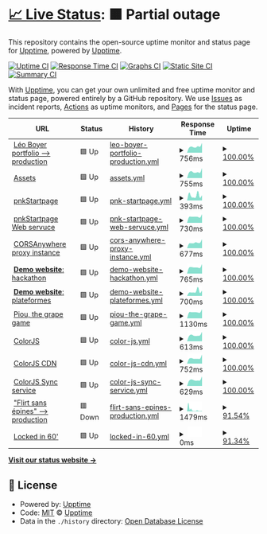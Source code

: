 # [📈 Live Status](https://status.lbxs.dev): <!--live status--> **🟧 Partial outage**

This repository contains the open-source uptime monitor and status page for [Upptime](https://upptime.js.org), powered by [Upptime](https://github.com/upptime/upptime).

[![Uptime CI](https://github.com/leoboyerbx/upptime/workflows/Uptime%20CI/badge.svg)](https://github.com/leoboyerbx/upptime/actions?query=workflow%3A%22Uptime+CI%22)
[![Response Time CI](https://github.com/leoboyerbx/upptime/workflows/Response%20Time%20CI/badge.svg)](https://github.com/leoboyerbx/upptime/actions?query=workflow%3A%22Response+Time+CI%22)
[![Graphs CI](https://github.com/leoboyerbx/upptime/workflows/Graphs%20CI/badge.svg)](https://github.com/leoboyerbx/upptime/actions?query=workflow%3A%22Graphs+CI%22)
[![Static Site CI](https://github.com/leoboyerbx/upptime/workflows/Static%20Site%20CI/badge.svg)](https://github.com/leoboyerbx/upptime/actions?query=workflow%3A%22Static+Site+CI%22)
[![Summary CI](https://github.com/leoboyerbx/upptime/workflows/Summary%20CI/badge.svg)](https://github.com/leoboyerbx/upptime/actions?query=workflow%3A%22Summary+CI%22)

With [Upptime](https://upptime.js.org), you can get your own unlimited and free uptime monitor and status page, powered entirely by a GitHub repository. We use [Issues](https://github.com/upptime/upptime/issues) as incident reports, [Actions](https://github.com/leoboyerbx/upptime/actions) as uptime monitors, and [Pages](https://status.lbxs.dev) for the status page.

<!--start: status pages-->
<!-- This summary is generated by Upptime (https://github.com/upptime/upptime) -->
<!-- Do not edit this manually, your changes will be overwritten -->
<!-- prettier-ignore -->
| URL | Status | History | Response Time | Uptime |
| --- | ------ | ------- | ------------- | ------ |
| <img alt="" src="https://favicons.githubusercontent.com/null" height="13"> [Léo Boyer portfolio --> production](www.leoboyer.fr) | 🟩 Up | [leo-boyer-portfolio-production.yml](https://github.com/leoboyerbx/upptime/commits/HEAD/history/leo-boyer-portfolio-production.yml) | <details><summary><img alt="Response time graph" src="./graphs/leo-boyer-portfolio-production/response-time-week.png" height="20"> 756ms</summary><br><a href="https://status.lbxs.dev/history/leo-boyer-portfolio-production"><img alt="Response time 787" src="https://img.shields.io/endpoint?url=https%3A%2F%2Fraw.githubusercontent.com%2Fleoboyerbx%2Fupptime%2FHEAD%2Fapi%2Fleo-boyer-portfolio-production%2Fresponse-time.json"></a><br><a href="https://status.lbxs.dev/history/leo-boyer-portfolio-production"><img alt="24-hour response time 723" src="https://img.shields.io/endpoint?url=https%3A%2F%2Fraw.githubusercontent.com%2Fleoboyerbx%2Fupptime%2FHEAD%2Fapi%2Fleo-boyer-portfolio-production%2Fresponse-time-day.json"></a><br><a href="https://status.lbxs.dev/history/leo-boyer-portfolio-production"><img alt="7-day response time 756" src="https://img.shields.io/endpoint?url=https%3A%2F%2Fraw.githubusercontent.com%2Fleoboyerbx%2Fupptime%2FHEAD%2Fapi%2Fleo-boyer-portfolio-production%2Fresponse-time-week.json"></a><br><a href="https://status.lbxs.dev/history/leo-boyer-portfolio-production"><img alt="30-day response time 749" src="https://img.shields.io/endpoint?url=https%3A%2F%2Fraw.githubusercontent.com%2Fleoboyerbx%2Fupptime%2FHEAD%2Fapi%2Fleo-boyer-portfolio-production%2Fresponse-time-month.json"></a><br><a href="https://status.lbxs.dev/history/leo-boyer-portfolio-production"><img alt="1-year response time 787" src="https://img.shields.io/endpoint?url=https%3A%2F%2Fraw.githubusercontent.com%2Fleoboyerbx%2Fupptime%2FHEAD%2Fapi%2Fleo-boyer-portfolio-production%2Fresponse-time-year.json"></a></details> | <details><summary><a href="https://status.lbxs.dev/history/leo-boyer-portfolio-production">100.00%</a></summary><a href="https://status.lbxs.dev/history/leo-boyer-portfolio-production"><img alt="All-time uptime 99.98%" src="https://img.shields.io/endpoint?url=https%3A%2F%2Fraw.githubusercontent.com%2Fleoboyerbx%2Fupptime%2FHEAD%2Fapi%2Fleo-boyer-portfolio-production%2Fuptime.json"></a><br><a href="https://status.lbxs.dev/history/leo-boyer-portfolio-production"><img alt="24-hour uptime 100.00%" src="https://img.shields.io/endpoint?url=https%3A%2F%2Fraw.githubusercontent.com%2Fleoboyerbx%2Fupptime%2FHEAD%2Fapi%2Fleo-boyer-portfolio-production%2Fuptime-day.json"></a><br><a href="https://status.lbxs.dev/history/leo-boyer-portfolio-production"><img alt="7-day uptime 100.00%" src="https://img.shields.io/endpoint?url=https%3A%2F%2Fraw.githubusercontent.com%2Fleoboyerbx%2Fupptime%2FHEAD%2Fapi%2Fleo-boyer-portfolio-production%2Fuptime-week.json"></a><br><a href="https://status.lbxs.dev/history/leo-boyer-portfolio-production"><img alt="30-day uptime 100.00%" src="https://img.shields.io/endpoint?url=https%3A%2F%2Fraw.githubusercontent.com%2Fleoboyerbx%2Fupptime%2FHEAD%2Fapi%2Fleo-boyer-portfolio-production%2Fuptime-month.json"></a><br><a href="https://status.lbxs.dev/history/leo-boyer-portfolio-production"><img alt="1-year uptime 99.98%" src="https://img.shields.io/endpoint?url=https%3A%2F%2Fraw.githubusercontent.com%2Fleoboyerbx%2Fupptime%2FHEAD%2Fapi%2Fleo-boyer-portfolio-production%2Fuptime-year.json"></a></details>
| <img alt="" src="https://favicons.githubusercontent.com/null" height="13"> [Assets](assets.leoboyer.fr) | 🟩 Up | [assets.yml](https://github.com/leoboyerbx/upptime/commits/HEAD/history/assets.yml) | <details><summary><img alt="Response time graph" src="./graphs/assets/response-time-week.png" height="20"> 755ms</summary><br><a href="https://status.lbxs.dev/history/assets"><img alt="Response time 785" src="https://img.shields.io/endpoint?url=https%3A%2F%2Fraw.githubusercontent.com%2Fleoboyerbx%2Fupptime%2FHEAD%2Fapi%2Fassets%2Fresponse-time.json"></a><br><a href="https://status.lbxs.dev/history/assets"><img alt="24-hour response time 716" src="https://img.shields.io/endpoint?url=https%3A%2F%2Fraw.githubusercontent.com%2Fleoboyerbx%2Fupptime%2FHEAD%2Fapi%2Fassets%2Fresponse-time-day.json"></a><br><a href="https://status.lbxs.dev/history/assets"><img alt="7-day response time 755" src="https://img.shields.io/endpoint?url=https%3A%2F%2Fraw.githubusercontent.com%2Fleoboyerbx%2Fupptime%2FHEAD%2Fapi%2Fassets%2Fresponse-time-week.json"></a><br><a href="https://status.lbxs.dev/history/assets"><img alt="30-day response time 764" src="https://img.shields.io/endpoint?url=https%3A%2F%2Fraw.githubusercontent.com%2Fleoboyerbx%2Fupptime%2FHEAD%2Fapi%2Fassets%2Fresponse-time-month.json"></a><br><a href="https://status.lbxs.dev/history/assets"><img alt="1-year response time 785" src="https://img.shields.io/endpoint?url=https%3A%2F%2Fraw.githubusercontent.com%2Fleoboyerbx%2Fupptime%2FHEAD%2Fapi%2Fassets%2Fresponse-time-year.json"></a></details> | <details><summary><a href="https://status.lbxs.dev/history/assets">100.00%</a></summary><a href="https://status.lbxs.dev/history/assets"><img alt="All-time uptime 99.98%" src="https://img.shields.io/endpoint?url=https%3A%2F%2Fraw.githubusercontent.com%2Fleoboyerbx%2Fupptime%2FHEAD%2Fapi%2Fassets%2Fuptime.json"></a><br><a href="https://status.lbxs.dev/history/assets"><img alt="24-hour uptime 100.00%" src="https://img.shields.io/endpoint?url=https%3A%2F%2Fraw.githubusercontent.com%2Fleoboyerbx%2Fupptime%2FHEAD%2Fapi%2Fassets%2Fuptime-day.json"></a><br><a href="https://status.lbxs.dev/history/assets"><img alt="7-day uptime 100.00%" src="https://img.shields.io/endpoint?url=https%3A%2F%2Fraw.githubusercontent.com%2Fleoboyerbx%2Fupptime%2FHEAD%2Fapi%2Fassets%2Fuptime-week.json"></a><br><a href="https://status.lbxs.dev/history/assets"><img alt="30-day uptime 100.00%" src="https://img.shields.io/endpoint?url=https%3A%2F%2Fraw.githubusercontent.com%2Fleoboyerbx%2Fupptime%2FHEAD%2Fapi%2Fassets%2Fuptime-month.json"></a><br><a href="https://status.lbxs.dev/history/assets"><img alt="1-year uptime 99.98%" src="https://img.shields.io/endpoint?url=https%3A%2F%2Fraw.githubusercontent.com%2Fleoboyerbx%2Fupptime%2FHEAD%2Fapi%2Fassets%2Fuptime-year.json"></a></details>
| <img alt="" src="https://favicons.githubusercontent.com/null" height="13"> [pnkStartpage](start.lbxs.dev) | 🟩 Up | [pnk-startpage.yml](https://github.com/leoboyerbx/upptime/commits/HEAD/history/pnk-startpage.yml) | <details><summary><img alt="Response time graph" src="./graphs/pnk-startpage/response-time-week.png" height="20"> 393ms</summary><br><a href="https://status.lbxs.dev/history/pnk-startpage"><img alt="Response time 382" src="https://img.shields.io/endpoint?url=https%3A%2F%2Fraw.githubusercontent.com%2Fleoboyerbx%2Fupptime%2FHEAD%2Fapi%2Fpnk-startpage%2Fresponse-time.json"></a><br><a href="https://status.lbxs.dev/history/pnk-startpage"><img alt="24-hour response time 442" src="https://img.shields.io/endpoint?url=https%3A%2F%2Fraw.githubusercontent.com%2Fleoboyerbx%2Fupptime%2FHEAD%2Fapi%2Fpnk-startpage%2Fresponse-time-day.json"></a><br><a href="https://status.lbxs.dev/history/pnk-startpage"><img alt="7-day response time 393" src="https://img.shields.io/endpoint?url=https%3A%2F%2Fraw.githubusercontent.com%2Fleoboyerbx%2Fupptime%2FHEAD%2Fapi%2Fpnk-startpage%2Fresponse-time-week.json"></a><br><a href="https://status.lbxs.dev/history/pnk-startpage"><img alt="30-day response time 365" src="https://img.shields.io/endpoint?url=https%3A%2F%2Fraw.githubusercontent.com%2Fleoboyerbx%2Fupptime%2FHEAD%2Fapi%2Fpnk-startpage%2Fresponse-time-month.json"></a><br><a href="https://status.lbxs.dev/history/pnk-startpage"><img alt="1-year response time 382" src="https://img.shields.io/endpoint?url=https%3A%2F%2Fraw.githubusercontent.com%2Fleoboyerbx%2Fupptime%2FHEAD%2Fapi%2Fpnk-startpage%2Fresponse-time-year.json"></a></details> | <details><summary><a href="https://status.lbxs.dev/history/pnk-startpage">100.00%</a></summary><a href="https://status.lbxs.dev/history/pnk-startpage"><img alt="All-time uptime 99.99%" src="https://img.shields.io/endpoint?url=https%3A%2F%2Fraw.githubusercontent.com%2Fleoboyerbx%2Fupptime%2FHEAD%2Fapi%2Fpnk-startpage%2Fuptime.json"></a><br><a href="https://status.lbxs.dev/history/pnk-startpage"><img alt="24-hour uptime 100.00%" src="https://img.shields.io/endpoint?url=https%3A%2F%2Fraw.githubusercontent.com%2Fleoboyerbx%2Fupptime%2FHEAD%2Fapi%2Fpnk-startpage%2Fuptime-day.json"></a><br><a href="https://status.lbxs.dev/history/pnk-startpage"><img alt="7-day uptime 100.00%" src="https://img.shields.io/endpoint?url=https%3A%2F%2Fraw.githubusercontent.com%2Fleoboyerbx%2Fupptime%2FHEAD%2Fapi%2Fpnk-startpage%2Fuptime-week.json"></a><br><a href="https://status.lbxs.dev/history/pnk-startpage"><img alt="30-day uptime 100.00%" src="https://img.shields.io/endpoint?url=https%3A%2F%2Fraw.githubusercontent.com%2Fleoboyerbx%2Fupptime%2FHEAD%2Fapi%2Fpnk-startpage%2Fuptime-month.json"></a><br><a href="https://status.lbxs.dev/history/pnk-startpage"><img alt="1-year uptime 99.99%" src="https://img.shields.io/endpoint?url=https%3A%2F%2Fraw.githubusercontent.com%2Fleoboyerbx%2Fupptime%2FHEAD%2Fapi%2Fpnk-startpage%2Fuptime-year.json"></a></details>
| <img alt="" src="https://favicons.githubusercontent.com/null" height="13"> [pnkStartpage Web servuce](ws.start.lbxs.dev) | 🟩 Up | [pnk-startpage-web-servuce.yml](https://github.com/leoboyerbx/upptime/commits/HEAD/history/pnk-startpage-web-servuce.yml) | <details><summary><img alt="Response time graph" src="./graphs/pnk-startpage-web-servuce/response-time-week.png" height="20"> 730ms</summary><br><a href="https://status.lbxs.dev/history/pnk-startpage-web-servuce"><img alt="Response time 777" src="https://img.shields.io/endpoint?url=https%3A%2F%2Fraw.githubusercontent.com%2Fleoboyerbx%2Fupptime%2FHEAD%2Fapi%2Fpnk-startpage-web-servuce%2Fresponse-time.json"></a><br><a href="https://status.lbxs.dev/history/pnk-startpage-web-servuce"><img alt="24-hour response time 626" src="https://img.shields.io/endpoint?url=https%3A%2F%2Fraw.githubusercontent.com%2Fleoboyerbx%2Fupptime%2FHEAD%2Fapi%2Fpnk-startpage-web-servuce%2Fresponse-time-day.json"></a><br><a href="https://status.lbxs.dev/history/pnk-startpage-web-servuce"><img alt="7-day response time 730" src="https://img.shields.io/endpoint?url=https%3A%2F%2Fraw.githubusercontent.com%2Fleoboyerbx%2Fupptime%2FHEAD%2Fapi%2Fpnk-startpage-web-servuce%2Fresponse-time-week.json"></a><br><a href="https://status.lbxs.dev/history/pnk-startpage-web-servuce"><img alt="30-day response time 745" src="https://img.shields.io/endpoint?url=https%3A%2F%2Fraw.githubusercontent.com%2Fleoboyerbx%2Fupptime%2FHEAD%2Fapi%2Fpnk-startpage-web-servuce%2Fresponse-time-month.json"></a><br><a href="https://status.lbxs.dev/history/pnk-startpage-web-servuce"><img alt="1-year response time 777" src="https://img.shields.io/endpoint?url=https%3A%2F%2Fraw.githubusercontent.com%2Fleoboyerbx%2Fupptime%2FHEAD%2Fapi%2Fpnk-startpage-web-servuce%2Fresponse-time-year.json"></a></details> | <details><summary><a href="https://status.lbxs.dev/history/pnk-startpage-web-servuce">100.00%</a></summary><a href="https://status.lbxs.dev/history/pnk-startpage-web-servuce"><img alt="All-time uptime 99.98%" src="https://img.shields.io/endpoint?url=https%3A%2F%2Fraw.githubusercontent.com%2Fleoboyerbx%2Fupptime%2FHEAD%2Fapi%2Fpnk-startpage-web-servuce%2Fuptime.json"></a><br><a href="https://status.lbxs.dev/history/pnk-startpage-web-servuce"><img alt="24-hour uptime 100.00%" src="https://img.shields.io/endpoint?url=https%3A%2F%2Fraw.githubusercontent.com%2Fleoboyerbx%2Fupptime%2FHEAD%2Fapi%2Fpnk-startpage-web-servuce%2Fuptime-day.json"></a><br><a href="https://status.lbxs.dev/history/pnk-startpage-web-servuce"><img alt="7-day uptime 100.00%" src="https://img.shields.io/endpoint?url=https%3A%2F%2Fraw.githubusercontent.com%2Fleoboyerbx%2Fupptime%2FHEAD%2Fapi%2Fpnk-startpage-web-servuce%2Fuptime-week.json"></a><br><a href="https://status.lbxs.dev/history/pnk-startpage-web-servuce"><img alt="30-day uptime 100.00%" src="https://img.shields.io/endpoint?url=https%3A%2F%2Fraw.githubusercontent.com%2Fleoboyerbx%2Fupptime%2FHEAD%2Fapi%2Fpnk-startpage-web-servuce%2Fuptime-month.json"></a><br><a href="https://status.lbxs.dev/history/pnk-startpage-web-servuce"><img alt="1-year uptime 99.98%" src="https://img.shields.io/endpoint?url=https%3A%2F%2Fraw.githubusercontent.com%2Fleoboyerbx%2Fupptime%2FHEAD%2Fapi%2Fpnk-startpage-web-servuce%2Fuptime-year.json"></a></details>
| <img alt="" src="https://favicons.githubusercontent.com/null" height="13"> [CORSAnywhere proxy instance](cors-proxy.lbxs.dev) | 🟩 Up | [cors-anywhere-proxy-instance.yml](https://github.com/leoboyerbx/upptime/commits/HEAD/history/cors-anywhere-proxy-instance.yml) | <details><summary><img alt="Response time graph" src="./graphs/cors-anywhere-proxy-instance/response-time-week.png" height="20"> 677ms</summary><br><a href="https://status.lbxs.dev/history/cors-anywhere-proxy-instance"><img alt="Response time 718" src="https://img.shields.io/endpoint?url=https%3A%2F%2Fraw.githubusercontent.com%2Fleoboyerbx%2Fupptime%2FHEAD%2Fapi%2Fcors-anywhere-proxy-instance%2Fresponse-time.json"></a><br><a href="https://status.lbxs.dev/history/cors-anywhere-proxy-instance"><img alt="24-hour response time 556" src="https://img.shields.io/endpoint?url=https%3A%2F%2Fraw.githubusercontent.com%2Fleoboyerbx%2Fupptime%2FHEAD%2Fapi%2Fcors-anywhere-proxy-instance%2Fresponse-time-day.json"></a><br><a href="https://status.lbxs.dev/history/cors-anywhere-proxy-instance"><img alt="7-day response time 677" src="https://img.shields.io/endpoint?url=https%3A%2F%2Fraw.githubusercontent.com%2Fleoboyerbx%2Fupptime%2FHEAD%2Fapi%2Fcors-anywhere-proxy-instance%2Fresponse-time-week.json"></a><br><a href="https://status.lbxs.dev/history/cors-anywhere-proxy-instance"><img alt="30-day response time 675" src="https://img.shields.io/endpoint?url=https%3A%2F%2Fraw.githubusercontent.com%2Fleoboyerbx%2Fupptime%2FHEAD%2Fapi%2Fcors-anywhere-proxy-instance%2Fresponse-time-month.json"></a><br><a href="https://status.lbxs.dev/history/cors-anywhere-proxy-instance"><img alt="1-year response time 718" src="https://img.shields.io/endpoint?url=https%3A%2F%2Fraw.githubusercontent.com%2Fleoboyerbx%2Fupptime%2FHEAD%2Fapi%2Fcors-anywhere-proxy-instance%2Fresponse-time-year.json"></a></details> | <details><summary><a href="https://status.lbxs.dev/history/cors-anywhere-proxy-instance">100.00%</a></summary><a href="https://status.lbxs.dev/history/cors-anywhere-proxy-instance"><img alt="All-time uptime 99.98%" src="https://img.shields.io/endpoint?url=https%3A%2F%2Fraw.githubusercontent.com%2Fleoboyerbx%2Fupptime%2FHEAD%2Fapi%2Fcors-anywhere-proxy-instance%2Fuptime.json"></a><br><a href="https://status.lbxs.dev/history/cors-anywhere-proxy-instance"><img alt="24-hour uptime 100.00%" src="https://img.shields.io/endpoint?url=https%3A%2F%2Fraw.githubusercontent.com%2Fleoboyerbx%2Fupptime%2FHEAD%2Fapi%2Fcors-anywhere-proxy-instance%2Fuptime-day.json"></a><br><a href="https://status.lbxs.dev/history/cors-anywhere-proxy-instance"><img alt="7-day uptime 100.00%" src="https://img.shields.io/endpoint?url=https%3A%2F%2Fraw.githubusercontent.com%2Fleoboyerbx%2Fupptime%2FHEAD%2Fapi%2Fcors-anywhere-proxy-instance%2Fuptime-week.json"></a><br><a href="https://status.lbxs.dev/history/cors-anywhere-proxy-instance"><img alt="30-day uptime 100.00%" src="https://img.shields.io/endpoint?url=https%3A%2F%2Fraw.githubusercontent.com%2Fleoboyerbx%2Fupptime%2FHEAD%2Fapi%2Fcors-anywhere-proxy-instance%2Fuptime-month.json"></a><br><a href="https://status.lbxs.dev/history/cors-anywhere-proxy-instance"><img alt="1-year uptime 99.98%" src="https://img.shields.io/endpoint?url=https%3A%2F%2Fraw.githubusercontent.com%2Fleoboyerbx%2Fupptime%2FHEAD%2Fapi%2Fcors-anywhere-proxy-instance%2Fuptime-year.json"></a></details>
| <img alt="" src="https://favicons.githubusercontent.com/null" height="13"> [**Demo website**: hackathon](hackathon.leoboyer.dev) | 🟩 Up | [demo-website-hackathon.yml](https://github.com/leoboyerbx/upptime/commits/HEAD/history/demo-website-hackathon.yml) | <details><summary><img alt="Response time graph" src="./graphs/demo-website-hackathon/response-time-week.png" height="20"> 765ms</summary><br><a href="https://status.lbxs.dev/history/demo-website-hackathon"><img alt="Response time 767" src="https://img.shields.io/endpoint?url=https%3A%2F%2Fraw.githubusercontent.com%2Fleoboyerbx%2Fupptime%2FHEAD%2Fapi%2Fdemo-website-hackathon%2Fresponse-time.json"></a><br><a href="https://status.lbxs.dev/history/demo-website-hackathon"><img alt="24-hour response time 680" src="https://img.shields.io/endpoint?url=https%3A%2F%2Fraw.githubusercontent.com%2Fleoboyerbx%2Fupptime%2FHEAD%2Fapi%2Fdemo-website-hackathon%2Fresponse-time-day.json"></a><br><a href="https://status.lbxs.dev/history/demo-website-hackathon"><img alt="7-day response time 765" src="https://img.shields.io/endpoint?url=https%3A%2F%2Fraw.githubusercontent.com%2Fleoboyerbx%2Fupptime%2FHEAD%2Fapi%2Fdemo-website-hackathon%2Fresponse-time-week.json"></a><br><a href="https://status.lbxs.dev/history/demo-website-hackathon"><img alt="30-day response time 759" src="https://img.shields.io/endpoint?url=https%3A%2F%2Fraw.githubusercontent.com%2Fleoboyerbx%2Fupptime%2FHEAD%2Fapi%2Fdemo-website-hackathon%2Fresponse-time-month.json"></a><br><a href="https://status.lbxs.dev/history/demo-website-hackathon"><img alt="1-year response time 767" src="https://img.shields.io/endpoint?url=https%3A%2F%2Fraw.githubusercontent.com%2Fleoboyerbx%2Fupptime%2FHEAD%2Fapi%2Fdemo-website-hackathon%2Fresponse-time-year.json"></a></details> | <details><summary><a href="https://status.lbxs.dev/history/demo-website-hackathon">100.00%</a></summary><a href="https://status.lbxs.dev/history/demo-website-hackathon"><img alt="All-time uptime 99.98%" src="https://img.shields.io/endpoint?url=https%3A%2F%2Fraw.githubusercontent.com%2Fleoboyerbx%2Fupptime%2FHEAD%2Fapi%2Fdemo-website-hackathon%2Fuptime.json"></a><br><a href="https://status.lbxs.dev/history/demo-website-hackathon"><img alt="24-hour uptime 100.00%" src="https://img.shields.io/endpoint?url=https%3A%2F%2Fraw.githubusercontent.com%2Fleoboyerbx%2Fupptime%2FHEAD%2Fapi%2Fdemo-website-hackathon%2Fuptime-day.json"></a><br><a href="https://status.lbxs.dev/history/demo-website-hackathon"><img alt="7-day uptime 100.00%" src="https://img.shields.io/endpoint?url=https%3A%2F%2Fraw.githubusercontent.com%2Fleoboyerbx%2Fupptime%2FHEAD%2Fapi%2Fdemo-website-hackathon%2Fuptime-week.json"></a><br><a href="https://status.lbxs.dev/history/demo-website-hackathon"><img alt="30-day uptime 100.00%" src="https://img.shields.io/endpoint?url=https%3A%2F%2Fraw.githubusercontent.com%2Fleoboyerbx%2Fupptime%2FHEAD%2Fapi%2Fdemo-website-hackathon%2Fuptime-month.json"></a><br><a href="https://status.lbxs.dev/history/demo-website-hackathon"><img alt="1-year uptime 99.98%" src="https://img.shields.io/endpoint?url=https%3A%2F%2Fraw.githubusercontent.com%2Fleoboyerbx%2Fupptime%2FHEAD%2Fapi%2Fdemo-website-hackathon%2Fuptime-year.json"></a></details>
| <img alt="" src="https://favicons.githubusercontent.com/null" height="13"> [**Demo website**: plateformes](plateformes.leoboyer.dev) | 🟩 Up | [demo-website-plateformes.yml](https://github.com/leoboyerbx/upptime/commits/HEAD/history/demo-website-plateformes.yml) | <details><summary><img alt="Response time graph" src="./graphs/demo-website-plateformes/response-time-week.png" height="20"> 700ms</summary><br><a href="https://status.lbxs.dev/history/demo-website-plateformes"><img alt="Response time 571" src="https://img.shields.io/endpoint?url=https%3A%2F%2Fraw.githubusercontent.com%2Fleoboyerbx%2Fupptime%2FHEAD%2Fapi%2Fdemo-website-plateformes%2Fresponse-time.json"></a><br><a href="https://status.lbxs.dev/history/demo-website-plateformes"><img alt="24-hour response time 587" src="https://img.shields.io/endpoint?url=https%3A%2F%2Fraw.githubusercontent.com%2Fleoboyerbx%2Fupptime%2FHEAD%2Fapi%2Fdemo-website-plateformes%2Fresponse-time-day.json"></a><br><a href="https://status.lbxs.dev/history/demo-website-plateformes"><img alt="7-day response time 700" src="https://img.shields.io/endpoint?url=https%3A%2F%2Fraw.githubusercontent.com%2Fleoboyerbx%2Fupptime%2FHEAD%2Fapi%2Fdemo-website-plateformes%2Fresponse-time-week.json"></a><br><a href="https://status.lbxs.dev/history/demo-website-plateformes"><img alt="30-day response time 592" src="https://img.shields.io/endpoint?url=https%3A%2F%2Fraw.githubusercontent.com%2Fleoboyerbx%2Fupptime%2FHEAD%2Fapi%2Fdemo-website-plateformes%2Fresponse-time-month.json"></a><br><a href="https://status.lbxs.dev/history/demo-website-plateformes"><img alt="1-year response time 571" src="https://img.shields.io/endpoint?url=https%3A%2F%2Fraw.githubusercontent.com%2Fleoboyerbx%2Fupptime%2FHEAD%2Fapi%2Fdemo-website-plateformes%2Fresponse-time-year.json"></a></details> | <details><summary><a href="https://status.lbxs.dev/history/demo-website-plateformes">100.00%</a></summary><a href="https://status.lbxs.dev/history/demo-website-plateformes"><img alt="All-time uptime 99.98%" src="https://img.shields.io/endpoint?url=https%3A%2F%2Fraw.githubusercontent.com%2Fleoboyerbx%2Fupptime%2FHEAD%2Fapi%2Fdemo-website-plateformes%2Fuptime.json"></a><br><a href="https://status.lbxs.dev/history/demo-website-plateformes"><img alt="24-hour uptime 100.00%" src="https://img.shields.io/endpoint?url=https%3A%2F%2Fraw.githubusercontent.com%2Fleoboyerbx%2Fupptime%2FHEAD%2Fapi%2Fdemo-website-plateformes%2Fuptime-day.json"></a><br><a href="https://status.lbxs.dev/history/demo-website-plateformes"><img alt="7-day uptime 100.00%" src="https://img.shields.io/endpoint?url=https%3A%2F%2Fraw.githubusercontent.com%2Fleoboyerbx%2Fupptime%2FHEAD%2Fapi%2Fdemo-website-plateformes%2Fuptime-week.json"></a><br><a href="https://status.lbxs.dev/history/demo-website-plateformes"><img alt="30-day uptime 100.00%" src="https://img.shields.io/endpoint?url=https%3A%2F%2Fraw.githubusercontent.com%2Fleoboyerbx%2Fupptime%2FHEAD%2Fapi%2Fdemo-website-plateformes%2Fuptime-month.json"></a><br><a href="https://status.lbxs.dev/history/demo-website-plateformes"><img alt="1-year uptime 99.98%" src="https://img.shields.io/endpoint?url=https%3A%2F%2Fraw.githubusercontent.com%2Fleoboyerbx%2Fupptime%2FHEAD%2Fapi%2Fdemo-website-plateformes%2Fuptime-year.json"></a></details>
| <img alt="" src="https://favicons.githubusercontent.com/null" height="13"> [Piou, the grape game](piou.app) | 🟩 Up | [piou-the-grape-game.yml](https://github.com/leoboyerbx/upptime/commits/HEAD/history/piou-the-grape-game.yml) | <details><summary><img alt="Response time graph" src="./graphs/piou-the-grape-game/response-time-week.png" height="20"> 1130ms</summary><br><a href="https://status.lbxs.dev/history/piou-the-grape-game"><img alt="Response time 1150" src="https://img.shields.io/endpoint?url=https%3A%2F%2Fraw.githubusercontent.com%2Fleoboyerbx%2Fupptime%2FHEAD%2Fapi%2Fpiou-the-grape-game%2Fresponse-time.json"></a><br><a href="https://status.lbxs.dev/history/piou-the-grape-game"><img alt="24-hour response time 1014" src="https://img.shields.io/endpoint?url=https%3A%2F%2Fraw.githubusercontent.com%2Fleoboyerbx%2Fupptime%2FHEAD%2Fapi%2Fpiou-the-grape-game%2Fresponse-time-day.json"></a><br><a href="https://status.lbxs.dev/history/piou-the-grape-game"><img alt="7-day response time 1130" src="https://img.shields.io/endpoint?url=https%3A%2F%2Fraw.githubusercontent.com%2Fleoboyerbx%2Fupptime%2FHEAD%2Fapi%2Fpiou-the-grape-game%2Fresponse-time-week.json"></a><br><a href="https://status.lbxs.dev/history/piou-the-grape-game"><img alt="30-day response time 1138" src="https://img.shields.io/endpoint?url=https%3A%2F%2Fraw.githubusercontent.com%2Fleoboyerbx%2Fupptime%2FHEAD%2Fapi%2Fpiou-the-grape-game%2Fresponse-time-month.json"></a><br><a href="https://status.lbxs.dev/history/piou-the-grape-game"><img alt="1-year response time 1150" src="https://img.shields.io/endpoint?url=https%3A%2F%2Fraw.githubusercontent.com%2Fleoboyerbx%2Fupptime%2FHEAD%2Fapi%2Fpiou-the-grape-game%2Fresponse-time-year.json"></a></details> | <details><summary><a href="https://status.lbxs.dev/history/piou-the-grape-game">100.00%</a></summary><a href="https://status.lbxs.dev/history/piou-the-grape-game"><img alt="All-time uptime 99.98%" src="https://img.shields.io/endpoint?url=https%3A%2F%2Fraw.githubusercontent.com%2Fleoboyerbx%2Fupptime%2FHEAD%2Fapi%2Fpiou-the-grape-game%2Fuptime.json"></a><br><a href="https://status.lbxs.dev/history/piou-the-grape-game"><img alt="24-hour uptime 100.00%" src="https://img.shields.io/endpoint?url=https%3A%2F%2Fraw.githubusercontent.com%2Fleoboyerbx%2Fupptime%2FHEAD%2Fapi%2Fpiou-the-grape-game%2Fuptime-day.json"></a><br><a href="https://status.lbxs.dev/history/piou-the-grape-game"><img alt="7-day uptime 100.00%" src="https://img.shields.io/endpoint?url=https%3A%2F%2Fraw.githubusercontent.com%2Fleoboyerbx%2Fupptime%2FHEAD%2Fapi%2Fpiou-the-grape-game%2Fuptime-week.json"></a><br><a href="https://status.lbxs.dev/history/piou-the-grape-game"><img alt="30-day uptime 100.00%" src="https://img.shields.io/endpoint?url=https%3A%2F%2Fraw.githubusercontent.com%2Fleoboyerbx%2Fupptime%2FHEAD%2Fapi%2Fpiou-the-grape-game%2Fuptime-month.json"></a><br><a href="https://status.lbxs.dev/history/piou-the-grape-game"><img alt="1-year uptime 99.98%" src="https://img.shields.io/endpoint?url=https%3A%2F%2Fraw.githubusercontent.com%2Fleoboyerbx%2Fupptime%2FHEAD%2Fapi%2Fpiou-the-grape-game%2Fuptime-year.json"></a></details>
| <img alt="" src="https://favicons.githubusercontent.com/null" height="13"> [ColorJS](www.colorjs.cc) | 🟩 Up | [color-js.yml](https://github.com/leoboyerbx/upptime/commits/HEAD/history/color-js.yml) | <details><summary><img alt="Response time graph" src="./graphs/color-js/response-time-week.png" height="20"> 613ms</summary><br><a href="https://status.lbxs.dev/history/color-js"><img alt="Response time 654" src="https://img.shields.io/endpoint?url=https%3A%2F%2Fraw.githubusercontent.com%2Fleoboyerbx%2Fupptime%2FHEAD%2Fapi%2Fcolor-js%2Fresponse-time.json"></a><br><a href="https://status.lbxs.dev/history/color-js"><img alt="24-hour response time 556" src="https://img.shields.io/endpoint?url=https%3A%2F%2Fraw.githubusercontent.com%2Fleoboyerbx%2Fupptime%2FHEAD%2Fapi%2Fcolor-js%2Fresponse-time-day.json"></a><br><a href="https://status.lbxs.dev/history/color-js"><img alt="7-day response time 613" src="https://img.shields.io/endpoint?url=https%3A%2F%2Fraw.githubusercontent.com%2Fleoboyerbx%2Fupptime%2FHEAD%2Fapi%2Fcolor-js%2Fresponse-time-week.json"></a><br><a href="https://status.lbxs.dev/history/color-js"><img alt="30-day response time 624" src="https://img.shields.io/endpoint?url=https%3A%2F%2Fraw.githubusercontent.com%2Fleoboyerbx%2Fupptime%2FHEAD%2Fapi%2Fcolor-js%2Fresponse-time-month.json"></a><br><a href="https://status.lbxs.dev/history/color-js"><img alt="1-year response time 654" src="https://img.shields.io/endpoint?url=https%3A%2F%2Fraw.githubusercontent.com%2Fleoboyerbx%2Fupptime%2FHEAD%2Fapi%2Fcolor-js%2Fresponse-time-year.json"></a></details> | <details><summary><a href="https://status.lbxs.dev/history/color-js">100.00%</a></summary><a href="https://status.lbxs.dev/history/color-js"><img alt="All-time uptime 99.98%" src="https://img.shields.io/endpoint?url=https%3A%2F%2Fraw.githubusercontent.com%2Fleoboyerbx%2Fupptime%2FHEAD%2Fapi%2Fcolor-js%2Fuptime.json"></a><br><a href="https://status.lbxs.dev/history/color-js"><img alt="24-hour uptime 100.00%" src="https://img.shields.io/endpoint?url=https%3A%2F%2Fraw.githubusercontent.com%2Fleoboyerbx%2Fupptime%2FHEAD%2Fapi%2Fcolor-js%2Fuptime-day.json"></a><br><a href="https://status.lbxs.dev/history/color-js"><img alt="7-day uptime 100.00%" src="https://img.shields.io/endpoint?url=https%3A%2F%2Fraw.githubusercontent.com%2Fleoboyerbx%2Fupptime%2FHEAD%2Fapi%2Fcolor-js%2Fuptime-week.json"></a><br><a href="https://status.lbxs.dev/history/color-js"><img alt="30-day uptime 100.00%" src="https://img.shields.io/endpoint?url=https%3A%2F%2Fraw.githubusercontent.com%2Fleoboyerbx%2Fupptime%2FHEAD%2Fapi%2Fcolor-js%2Fuptime-month.json"></a><br><a href="https://status.lbxs.dev/history/color-js"><img alt="1-year uptime 99.98%" src="https://img.shields.io/endpoint?url=https%3A%2F%2Fraw.githubusercontent.com%2Fleoboyerbx%2Fupptime%2FHEAD%2Fapi%2Fcolor-js%2Fuptime-year.json"></a></details>
| <img alt="" src="https://favicons.githubusercontent.com/null" height="13"> [ColorJS CDN](cdn.colorjs.cc) | 🟩 Up | [color-js-cdn.yml](https://github.com/leoboyerbx/upptime/commits/HEAD/history/color-js-cdn.yml) | <details><summary><img alt="Response time graph" src="./graphs/color-js-cdn/response-time-week.png" height="20"> 752ms</summary><br><a href="https://status.lbxs.dev/history/color-js-cdn"><img alt="Response time 756" src="https://img.shields.io/endpoint?url=https%3A%2F%2Fraw.githubusercontent.com%2Fleoboyerbx%2Fupptime%2FHEAD%2Fapi%2Fcolor-js-cdn%2Fresponse-time.json"></a><br><a href="https://status.lbxs.dev/history/color-js-cdn"><img alt="24-hour response time 675" src="https://img.shields.io/endpoint?url=https%3A%2F%2Fraw.githubusercontent.com%2Fleoboyerbx%2Fupptime%2FHEAD%2Fapi%2Fcolor-js-cdn%2Fresponse-time-day.json"></a><br><a href="https://status.lbxs.dev/history/color-js-cdn"><img alt="7-day response time 752" src="https://img.shields.io/endpoint?url=https%3A%2F%2Fraw.githubusercontent.com%2Fleoboyerbx%2Fupptime%2FHEAD%2Fapi%2Fcolor-js-cdn%2Fresponse-time-week.json"></a><br><a href="https://status.lbxs.dev/history/color-js-cdn"><img alt="30-day response time 733" src="https://img.shields.io/endpoint?url=https%3A%2F%2Fraw.githubusercontent.com%2Fleoboyerbx%2Fupptime%2FHEAD%2Fapi%2Fcolor-js-cdn%2Fresponse-time-month.json"></a><br><a href="https://status.lbxs.dev/history/color-js-cdn"><img alt="1-year response time 756" src="https://img.shields.io/endpoint?url=https%3A%2F%2Fraw.githubusercontent.com%2Fleoboyerbx%2Fupptime%2FHEAD%2Fapi%2Fcolor-js-cdn%2Fresponse-time-year.json"></a></details> | <details><summary><a href="https://status.lbxs.dev/history/color-js-cdn">100.00%</a></summary><a href="https://status.lbxs.dev/history/color-js-cdn"><img alt="All-time uptime 99.98%" src="https://img.shields.io/endpoint?url=https%3A%2F%2Fraw.githubusercontent.com%2Fleoboyerbx%2Fupptime%2FHEAD%2Fapi%2Fcolor-js-cdn%2Fuptime.json"></a><br><a href="https://status.lbxs.dev/history/color-js-cdn"><img alt="24-hour uptime 100.00%" src="https://img.shields.io/endpoint?url=https%3A%2F%2Fraw.githubusercontent.com%2Fleoboyerbx%2Fupptime%2FHEAD%2Fapi%2Fcolor-js-cdn%2Fuptime-day.json"></a><br><a href="https://status.lbxs.dev/history/color-js-cdn"><img alt="7-day uptime 100.00%" src="https://img.shields.io/endpoint?url=https%3A%2F%2Fraw.githubusercontent.com%2Fleoboyerbx%2Fupptime%2FHEAD%2Fapi%2Fcolor-js-cdn%2Fuptime-week.json"></a><br><a href="https://status.lbxs.dev/history/color-js-cdn"><img alt="30-day uptime 100.00%" src="https://img.shields.io/endpoint?url=https%3A%2F%2Fraw.githubusercontent.com%2Fleoboyerbx%2Fupptime%2FHEAD%2Fapi%2Fcolor-js-cdn%2Fuptime-month.json"></a><br><a href="https://status.lbxs.dev/history/color-js-cdn"><img alt="1-year uptime 99.98%" src="https://img.shields.io/endpoint?url=https%3A%2F%2Fraw.githubusercontent.com%2Fleoboyerbx%2Fupptime%2FHEAD%2Fapi%2Fcolor-js-cdn%2Fuptime-year.json"></a></details>
| <img alt="" src="https://favicons.githubusercontent.com/null" height="13"> [ColorJS Sync service](sync.colorjs.cc) | 🟩 Up | [color-js-sync-service.yml](https://github.com/leoboyerbx/upptime/commits/HEAD/history/color-js-sync-service.yml) | <details><summary><img alt="Response time graph" src="./graphs/color-js-sync-service/response-time-week.png" height="20"> 629ms</summary><br><a href="https://status.lbxs.dev/history/color-js-sync-service"><img alt="Response time 645" src="https://img.shields.io/endpoint?url=https%3A%2F%2Fraw.githubusercontent.com%2Fleoboyerbx%2Fupptime%2FHEAD%2Fapi%2Fcolor-js-sync-service%2Fresponse-time.json"></a><br><a href="https://status.lbxs.dev/history/color-js-sync-service"><img alt="24-hour response time 654" src="https://img.shields.io/endpoint?url=https%3A%2F%2Fraw.githubusercontent.com%2Fleoboyerbx%2Fupptime%2FHEAD%2Fapi%2Fcolor-js-sync-service%2Fresponse-time-day.json"></a><br><a href="https://status.lbxs.dev/history/color-js-sync-service"><img alt="7-day response time 629" src="https://img.shields.io/endpoint?url=https%3A%2F%2Fraw.githubusercontent.com%2Fleoboyerbx%2Fupptime%2FHEAD%2Fapi%2Fcolor-js-sync-service%2Fresponse-time-week.json"></a><br><a href="https://status.lbxs.dev/history/color-js-sync-service"><img alt="30-day response time 628" src="https://img.shields.io/endpoint?url=https%3A%2F%2Fraw.githubusercontent.com%2Fleoboyerbx%2Fupptime%2FHEAD%2Fapi%2Fcolor-js-sync-service%2Fresponse-time-month.json"></a><br><a href="https://status.lbxs.dev/history/color-js-sync-service"><img alt="1-year response time 645" src="https://img.shields.io/endpoint?url=https%3A%2F%2Fraw.githubusercontent.com%2Fleoboyerbx%2Fupptime%2FHEAD%2Fapi%2Fcolor-js-sync-service%2Fresponse-time-year.json"></a></details> | <details><summary><a href="https://status.lbxs.dev/history/color-js-sync-service">100.00%</a></summary><a href="https://status.lbxs.dev/history/color-js-sync-service"><img alt="All-time uptime 99.98%" src="https://img.shields.io/endpoint?url=https%3A%2F%2Fraw.githubusercontent.com%2Fleoboyerbx%2Fupptime%2FHEAD%2Fapi%2Fcolor-js-sync-service%2Fuptime.json"></a><br><a href="https://status.lbxs.dev/history/color-js-sync-service"><img alt="24-hour uptime 100.00%" src="https://img.shields.io/endpoint?url=https%3A%2F%2Fraw.githubusercontent.com%2Fleoboyerbx%2Fupptime%2FHEAD%2Fapi%2Fcolor-js-sync-service%2Fuptime-day.json"></a><br><a href="https://status.lbxs.dev/history/color-js-sync-service"><img alt="7-day uptime 100.00%" src="https://img.shields.io/endpoint?url=https%3A%2F%2Fraw.githubusercontent.com%2Fleoboyerbx%2Fupptime%2FHEAD%2Fapi%2Fcolor-js-sync-service%2Fuptime-week.json"></a><br><a href="https://status.lbxs.dev/history/color-js-sync-service"><img alt="30-day uptime 100.00%" src="https://img.shields.io/endpoint?url=https%3A%2F%2Fraw.githubusercontent.com%2Fleoboyerbx%2Fupptime%2FHEAD%2Fapi%2Fcolor-js-sync-service%2Fuptime-month.json"></a><br><a href="https://status.lbxs.dev/history/color-js-sync-service"><img alt="1-year uptime 99.98%" src="https://img.shields.io/endpoint?url=https%3A%2F%2Fraw.githubusercontent.com%2Fleoboyerbx%2Fupptime%2FHEAD%2Fapi%2Fcolor-js-sync-service%2Fuptime-year.json"></a></details>
| <img alt="" src="https://favicons.githubusercontent.com/null" height="13"> ["Flirt sans épines" --> production](www.flirtsansepines.cf) | 🟥 Down | [flirt-sans-epines-production.yml](https://github.com/leoboyerbx/upptime/commits/HEAD/history/flirt-sans-epines-production.yml) | <details><summary><img alt="Response time graph" src="./graphs/flirt-sans-epines-production/response-time-week.png" height="20"> 1479ms</summary><br><a href="https://status.lbxs.dev/history/flirt-sans-epines-production"><img alt="Response time 1646" src="https://img.shields.io/endpoint?url=https%3A%2F%2Fraw.githubusercontent.com%2Fleoboyerbx%2Fupptime%2FHEAD%2Fapi%2Fflirt-sans-epines-production%2Fresponse-time.json"></a><br><a href="https://status.lbxs.dev/history/flirt-sans-epines-production"><img alt="24-hour response time 876" src="https://img.shields.io/endpoint?url=https%3A%2F%2Fraw.githubusercontent.com%2Fleoboyerbx%2Fupptime%2FHEAD%2Fapi%2Fflirt-sans-epines-production%2Fresponse-time-day.json"></a><br><a href="https://status.lbxs.dev/history/flirt-sans-epines-production"><img alt="7-day response time 1479" src="https://img.shields.io/endpoint?url=https%3A%2F%2Fraw.githubusercontent.com%2Fleoboyerbx%2Fupptime%2FHEAD%2Fapi%2Fflirt-sans-epines-production%2Fresponse-time-week.json"></a><br><a href="https://status.lbxs.dev/history/flirt-sans-epines-production"><img alt="30-day response time 2173" src="https://img.shields.io/endpoint?url=https%3A%2F%2Fraw.githubusercontent.com%2Fleoboyerbx%2Fupptime%2FHEAD%2Fapi%2Fflirt-sans-epines-production%2Fresponse-time-month.json"></a><br><a href="https://status.lbxs.dev/history/flirt-sans-epines-production"><img alt="1-year response time 1646" src="https://img.shields.io/endpoint?url=https%3A%2F%2Fraw.githubusercontent.com%2Fleoboyerbx%2Fupptime%2FHEAD%2Fapi%2Fflirt-sans-epines-production%2Fresponse-time-year.json"></a></details> | <details><summary><a href="https://status.lbxs.dev/history/flirt-sans-epines-production">91.54%</a></summary><a href="https://status.lbxs.dev/history/flirt-sans-epines-production"><img alt="All-time uptime 98.17%" src="https://img.shields.io/endpoint?url=https%3A%2F%2Fraw.githubusercontent.com%2Fleoboyerbx%2Fupptime%2FHEAD%2Fapi%2Fflirt-sans-epines-production%2Fuptime.json"></a><br><a href="https://status.lbxs.dev/history/flirt-sans-epines-production"><img alt="24-hour uptime 98.76%" src="https://img.shields.io/endpoint?url=https%3A%2F%2Fraw.githubusercontent.com%2Fleoboyerbx%2Fupptime%2FHEAD%2Fapi%2Fflirt-sans-epines-production%2Fuptime-day.json"></a><br><a href="https://status.lbxs.dev/history/flirt-sans-epines-production"><img alt="7-day uptime 91.54%" src="https://img.shields.io/endpoint?url=https%3A%2F%2Fraw.githubusercontent.com%2Fleoboyerbx%2Fupptime%2FHEAD%2Fapi%2Fflirt-sans-epines-production%2Fuptime-week.json"></a><br><a href="https://status.lbxs.dev/history/flirt-sans-epines-production"><img alt="30-day uptime 88.37%" src="https://img.shields.io/endpoint?url=https%3A%2F%2Fraw.githubusercontent.com%2Fleoboyerbx%2Fupptime%2FHEAD%2Fapi%2Fflirt-sans-epines-production%2Fuptime-month.json"></a><br><a href="https://status.lbxs.dev/history/flirt-sans-epines-production"><img alt="1-year uptime 98.17%" src="https://img.shields.io/endpoint?url=https%3A%2F%2Fraw.githubusercontent.com%2Fleoboyerbx%2Fupptime%2FHEAD%2Fapi%2Fflirt-sans-epines-production%2Fuptime-year.json"></a></details>
| <img alt="" src="https://favicons.githubusercontent.com/null" height="13"> [Locked in 60'](www.lockedin60.ml) | 🟩 Up | [locked-in-60.yml](https://github.com/leoboyerbx/upptime/commits/HEAD/history/locked-in-60.yml) | <details><summary><img alt="Response time graph" src="./graphs/locked-in-60/response-time-week.png" height="20"> 0ms</summary><br><a href="https://status.lbxs.dev/history/locked-in-60"><img alt="Response time 0" src="https://img.shields.io/endpoint?url=https%3A%2F%2Fraw.githubusercontent.com%2Fleoboyerbx%2Fupptime%2FHEAD%2Fapi%2Flocked-in-60%2Fresponse-time.json"></a><br><a href="https://status.lbxs.dev/history/locked-in-60"><img alt="24-hour response time 0" src="https://img.shields.io/endpoint?url=https%3A%2F%2Fraw.githubusercontent.com%2Fleoboyerbx%2Fupptime%2FHEAD%2Fapi%2Flocked-in-60%2Fresponse-time-day.json"></a><br><a href="https://status.lbxs.dev/history/locked-in-60"><img alt="7-day response time 0" src="https://img.shields.io/endpoint?url=https%3A%2F%2Fraw.githubusercontent.com%2Fleoboyerbx%2Fupptime%2FHEAD%2Fapi%2Flocked-in-60%2Fresponse-time-week.json"></a><br><a href="https://status.lbxs.dev/history/locked-in-60"><img alt="30-day response time 0" src="https://img.shields.io/endpoint?url=https%3A%2F%2Fraw.githubusercontent.com%2Fleoboyerbx%2Fupptime%2FHEAD%2Fapi%2Flocked-in-60%2Fresponse-time-month.json"></a><br><a href="https://status.lbxs.dev/history/locked-in-60"><img alt="1-year response time 0" src="https://img.shields.io/endpoint?url=https%3A%2F%2Fraw.githubusercontent.com%2Fleoboyerbx%2Fupptime%2FHEAD%2Fapi%2Flocked-in-60%2Fresponse-time-year.json"></a></details> | <details><summary><a href="https://status.lbxs.dev/history/locked-in-60">91.34%</a></summary><a href="https://status.lbxs.dev/history/locked-in-60"><img alt="All-time uptime 98.13%" src="https://img.shields.io/endpoint?url=https%3A%2F%2Fraw.githubusercontent.com%2Fleoboyerbx%2Fupptime%2FHEAD%2Fapi%2Flocked-in-60%2Fuptime.json"></a><br><a href="https://status.lbxs.dev/history/locked-in-60"><img alt="24-hour uptime 97.33%" src="https://img.shields.io/endpoint?url=https%3A%2F%2Fraw.githubusercontent.com%2Fleoboyerbx%2Fupptime%2FHEAD%2Fapi%2Flocked-in-60%2Fuptime-day.json"></a><br><a href="https://status.lbxs.dev/history/locked-in-60"><img alt="7-day uptime 91.34%" src="https://img.shields.io/endpoint?url=https%3A%2F%2Fraw.githubusercontent.com%2Fleoboyerbx%2Fupptime%2FHEAD%2Fapi%2Flocked-in-60%2Fuptime-week.json"></a><br><a href="https://status.lbxs.dev/history/locked-in-60"><img alt="30-day uptime 88.22%" src="https://img.shields.io/endpoint?url=https%3A%2F%2Fraw.githubusercontent.com%2Fleoboyerbx%2Fupptime%2FHEAD%2Fapi%2Flocked-in-60%2Fuptime-month.json"></a><br><a href="https://status.lbxs.dev/history/locked-in-60"><img alt="1-year uptime 98.13%" src="https://img.shields.io/endpoint?url=https%3A%2F%2Fraw.githubusercontent.com%2Fleoboyerbx%2Fupptime%2FHEAD%2Fapi%2Flocked-in-60%2Fuptime-year.json"></a></details>

<!--end: status pages-->

[**Visit our status website →**](https://status.lbxs.dev)

## 📄 License

- Powered by: [Upptime](https://github.com/upptime/upptime)
- Code: [MIT](./LICENSE) © [Upptime](https://upptime.js.org)
- Data in the `./history` directory: [Open Database License](https://opendatacommons.org/licenses/odbl/1-0/)
